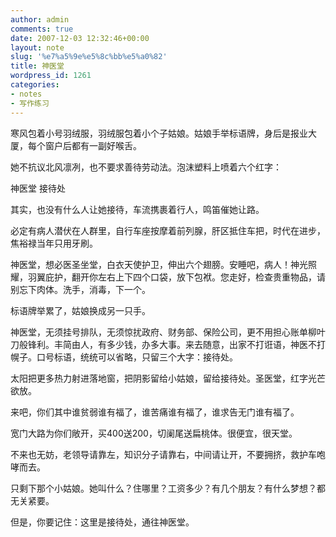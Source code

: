 ```yaml
---
author: admin
comments: true
date: 2007-12-03 12:32:46+00:00
layout: note
slug: '%e7%a5%9e%e5%8c%bb%e5%a0%82'
title: 神医堂
wordpress_id: 1261
categories:
- notes
- 写作练习
---
```


寒风包着小号羽绒服，羽绒服包着小个子姑娘。姑娘手举标语牌，身后是报业大厦，每个窗户后都有一副好喉舌。

她不抗议北风凛冽，也不要求善待劳动法。泡沫塑料上喷着六个红字：

神医堂
接待处

其实，也没有什么人让她接待，车流携裹着行人，鸣笛催她让路。

必定有病人潜伏在人群里，自行车座按摩着前列腺，肝区抵住车把，时代在进步，焦裕禄当年只用牙刷。

神医堂，想必医圣坐堂，白衣天使护卫，伸出六个翅膀。安睡吧，病人！神光照耀，羽翼庇护，翻开你左右上下四个口袋，放下包袱。您走好，检查贵重物品，请别忘下肉体。洗手，消毒，下一个。

标语牌举累了，姑娘换成另一只手。

神医堂，无须挂号排队，无须惊扰政府、财务部、保险公司，更不用担心账单柳叶刀般锋利。丰简由人，有多少钱，办多大事。来去随意，出家不打诳语，神医不打幌子。口号标语，统统可以省略，只留三个大字：接待处。

太阳把更多热力射进落地窗，把阴影留给小姑娘，留给接待处。圣医堂，红字光芒欲放。

来吧，你们其中谁贫弱谁有福了，谁苦痛谁有福了，谁求告无门谁有福了。

宽门大路为你们敞开，买400送200，切阑尾送扁桃体。很便宜，很天堂。

不来也无妨，老领导请靠左，知识分子请靠右，中间请让开，不要拥挤，救护车咆哮而去。

只剩下那个小姑娘。她叫什么？住哪里？工资多少？有几个朋友？有什么梦想？都无关紧要。

但是，你要记住：这里是接待处，通往神医堂。
